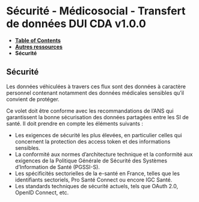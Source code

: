 # Sécurité - Médicosocial - Transfert de données DUI CDA v1.0.0

* [**Table of Contents**](toc.md)
* [**Autres ressources**](autres_ressources.md)
* **Sécurité**

## Sécurité

Les données véhiculées à travers ces flux sont des données à caractère personnel contenant notamment des données médicales sensibles qu’il convient de protéger.

Ce volet doit être conforme avec les recommandations de l’ANS qui garantissent la bonne sécurisation des données partagées entre les SI de santé. Il doit prendre en compte les éléments suivants :

* Les exigences de sécurité les plus élevées, en particulier celles qui concernent la protection des access token et des informations sensibles.
* La conformité aux normes d’architecture technique et la conformité aux exigences de la Politique Générale de Sécurité des Systèmes d’Information de Santé (PGSSI-S).
* Les spécificités sectorielles de la e-santé en France, telles que les identifiants sectoriels, Pro Santé Connect ou encore IGC Santé.
* Les standards techniques de sécurité actuels, tels que OAuth 2.0, OpenID Connect, etc.

